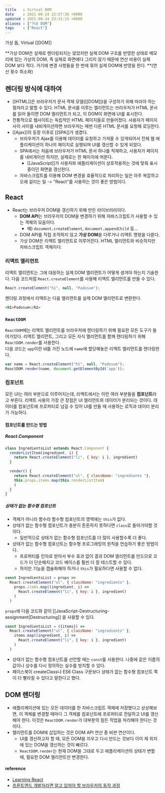 ```yaml
---
title   : Virtual DOM 
date    : 2021-09-24 22:57:36 +0900
updated : 2021-09-24 23:31:15 +0900
aliases : ["가상 DOM"] 
tags    : ["React"] 
---
```

가상 돔, Virtual [[DOM]]

**가상 DOM은 실제로 렌더링되지는 않았지만 실제 DOM 구조를 반영한 상태로 메모리에 있는 가상의 DOM, 즉 실제로 화면에다 그리지 않기 때문에 연산 비용이 실제 DOM 보다 적다. 거기에 변경 사항들을 한 번에 묶어 실제 DOM에 반영을 한다. **(연산 횟수 최소화)

## 렌더링 방식에 대하여  
- [[HTML]]은 브라우저가 문서 객체 모델([[DOM]])을 구성하기 위해 따라야 하는 절차라고 말할 수 있다. HTML 문서를 이루는 엘리먼트는 브라우저가 HTML 문서를 읽어 들이면 DOM 엘리먼트가 되고, 이 DOM이 화면에 UI를 표시한다.  
- 전통적으로 웹사이트는 독립적인 HTML 페이지들로 만들어졌다. 사용자가 페이지 사이 사이를 내비게이션하면 브라우저는 매번 다른 HTML 문서를 요청해 로딩한다.  
- [[Ajax]]의 등장 이후로 [[SPA]]가 생겼다.  
	- 브라우저가 Ajax를 이용해 데이터를 요청하고 가져올 수 있게되어서 전체 웹 애플리케이션이 하나의 페이지로 실행되며 UI를 갱신할 수 있게 되었다.  
  - SPA에서는 처음에 브라우저가 HTML 문서 하나를 적재하고, 사용자가 페이지를 내비게이션 하지만, 실제로는 한 페이지에 머문다.  
	  - [[JavaScript]]가 사용자와 애플리케이션이 상호작용하는 것에 맞춰 표시중이던 화면을 갱신한다.
  - 자바스크립트를 이용해 DOM 변경을 효율적으로 처리하는 일은 아주 복잡하고 오래 걸리는 일 -> "React"를 사용하는 것이 좋은 방법이다.  

## React
- React는 브라우저 DOM을 갱신하기 위해 만든 라이브러리이다.  
  - **DOM API**는 브라우저의 DOM을 변경하기 위해 자바스크립트가 사용할 수 있는 객체의 모음이다.  
    - 예) `document.createElement`, `document.appendChild` 등...
  - DOM API를 직접 조작하지 않고 **가상 DOM**을 다루거나 리액트 명령을 다룬다.  
  - 가상 DOM은 리액트 엘리먼트로 이루어진다. HTML 엘리먼트와 비슷하지만 자바스크립트 객체이다.  

### 리액트 엘리먼트  
리액트 엘리먼트는 그에 대응하는 실제 DOM 엘리먼트가 어떻게 생겨야 하는지 기술한다.  다음 코드처럼 `React.createElement`를 사용해 리액트 엘리먼트를 만들 수 있다.  
```javascript
React.createElement("h1", null, "Padosum");
```
렌더링 과정에서 리액트는 다음 엘리먼트를 실제 DOM 엘리먼트로 변환한다.   
```html
<h1>Padosum</h1>
```

### `ReactDOM`
`ReactDOM`에는 리액트 엘리먼트를 브라우저에 렌더링하기 위해 필요한 모든 도구가 들어가있다. 리액트 엘리먼트, 그리고 모든 자식 엘리먼트를 함께 렌더링하기 위해 `ReactDOM.render`를 사용한다.   
다음 코드는 `app`이란 id를 가진 노드에 `name`에 할당해놓은 리액트 엘리먼트를 렌더링한다.  
```javascript
var name = React.createElement("h1", null, "Padosum");
ReactDOM.render(name, document.getElementById('app')); 
```

### 컴포넌트
모든 UI는 여러 부분으로 이루어지는데, 리액트에서는 이런 여러 부분들을 **컴포넌트**라고 부른다. 리액트 사용의 가장 큰 장점은 UI 엘리먼트와 데이터가 분리되는 것이다. 데이터를 컴포넌트에 프로퍼티로 넘길 수 있어 UI를 만들 때 사용하는 로직과 데이터 분리가 가능하다.   

#### 컴포넌트를 만드는 방법  
##### React.Component
```javascript
class IngredientsList extends React.Component {
  renderListItem(ingredient, i) {
    return React.createElement("li", { key: i }, ingredient)
  }
  
  render() {
    return React.createElement("ul", { className: "ingredients "},
	this.props.items.map(this.renderListItem)
	)
  }
}
```

##### 상태가 없는 함수형 컴포넌트  
- 객체가 아니라 함수라 함수형 컴포넌트의 영역에는 `this`가 없다. 
- 상태가 없는 함수형 컴포넌트가 충분히 튼튼하지 못하다면 `class`로 돌아가야할 것이다. 
  - 일반적으로 상태가 없는 함수형 컴포넌트를 더 많이 사용할수록 더 좋다. 
- 상태가 없는 함수형 컴포넌트는 함수형 프로그래밍의 원칙을 연습하기 좋은 방법이다.  
  - 프로퍼티를 인자로 받아서 부수 효과 없이 결과 DOM 엘리먼트를 만드므로 코드가 더 단순해지고 코드 베이스를 훨씬 더 잘 테스트할 수 있다.  
  - 하지만 기능을 캡슐화해야 하거나 `this`가 필요하다면 사용할 수 없다. 
  
```javascript
const IngredientsList = props => 
  React.createElement("ul", { className: "ingredients" },
    props.items.map((ingredient, i) => 
	  React.createElement("li", { key: i }, ingredient)
	)
  )
```
`props`에 다음 코드와 같이 [[JavaScript-Destructuring-assignment|Destructuring]] 을 사용할 수 있다.
```javascript
const IngredientsList = ({items}) =>
  React.createElement("ul", { className: "ingredients" },
    items.map((ingredient, i) => 
	  React.createElement("li", { key: i }, ingredient)
	)
  )
```
- 상태가 없는 함수형 컴포넌트를 선언할 때는 `const`를 사용한다. 나중에 같은 이름의 값이나 상수를 다시 정의하는 실수를 방지할 수 있다.  
- 페이스북이 createClass나 ES6 Class 구문보다 상태가 없는 함수형 컴포넌트 쪽이 더 빨라질 수 있다고 말한다고 했다.  

## DOM 렌더링 
- 애플리케이션에 있는 모든 데이터를 한 자바스크립트 객체에 저장했다고 상상해보면, 이 객체를 변경할 때마다 그 객체를 컴포넌트에 프로퍼티로 전달하고 UI를 갱신해야 한다. 이것은 `ReactDOM.render`가 대부분의 힘든 작업을 처리해야 한다는 것이다.   
- 엘리먼트를 DOM에 삽입하는 것은 DOM API 연산 중 비싼 연산이다.  
  - UI를 갱신하고자 할 때, 모든 DOM을 지우고 다시 만드는 것보다 이미 제 위치에 있는 DOM을 갱신하는 것이 빠르다.  
  - `ReactDOM.render`는 현재 DOM을 그대로 두고 애플리케이션의 상태가 변할 때, 필요한 DOM 엘리먼트만 변경한다. 


#### reference
- [Learning React](http://www.kyobobook.co.kr/product/detailViewKor.laf?ejkGb=KOR&mallGb=KOR&barcode=9791162240373&orderClick=LAG&Kc=)
- [프론트엔드 개발자라면 알고 있어야 할 브라우저의 동작 과정](https://wormwlrm.github.io/2021/03/27/How-browsers-work.html)
